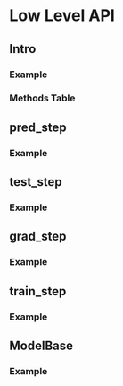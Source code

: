 # Low Level API
## Intro
### Example
### Methods Table

## pred_step
### Example

## test_step
### Example

## grad_step
### Example

## train_step
### Example

## ModelBase
### Example